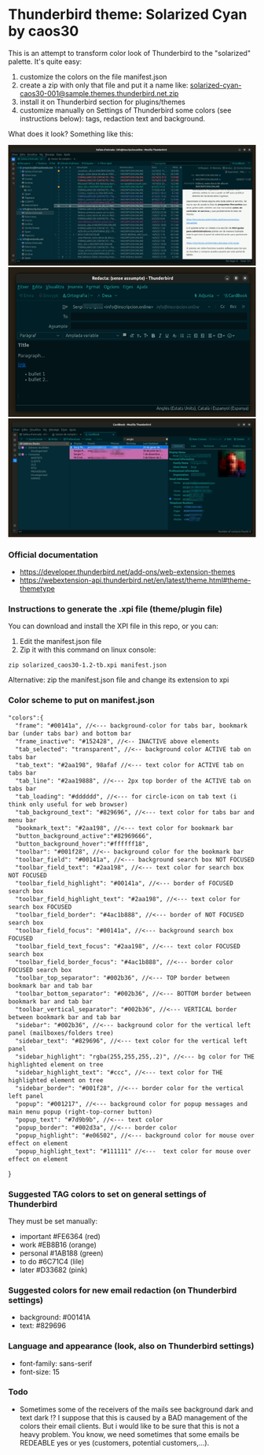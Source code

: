 # Thunderbird theme: Solarized Cyan by caos30

This is an attempt to transform color look of Thunderbird to the "solarized" palette. It's quite easy: 

1. customize the colors on the file manifest.json
2. create a zip with only that file and put it a name like: solarized-cyan-caos30-001@sample.themes.thunderbird.net.zip
3. install it on Thunderbird section for plugins/themes
4. customize manually on Settings of Thunderbird some colors (see instructions below): tags, redaction text and background.

What does it look? Something like this:

![First screenshot](/screenshot-01.png?raw=true "INBOX screenshot with color tags")
![Second screenshot](/screenshot-02.png?raw=true "Redaction window of new emails")
![Third screenshot](/screenshot-03.png?raw=true "Third party plugin CardBook")

### Official documentation

- https://developer.thunderbird.net/add-ons/web-extension-themes
- https://webextension-api.thunderbird.net/en/latest/theme.html#theme-themetype

### Instructions to generate the .xpi file (theme/plugin file)

You can download and install the XPI file in this repo, or you can:

1. Edit the manifest.json file
2. Zip it with this command on linux console:

```
zip solarized_caos30-1.2-tb.xpi manifest.json
```

Alternative: zip the manifest.json file and change its extension to xpi


### Color scheme to put on manifest.json

    "colors":{
      "frame": "#00141a", //<--- background-color for tabs bar, bookmark bar (under tabs bar) and bottom bar
      "frame_inactive": "#152428", //<-- INACTIVE above elements
      "tab_selected": "transparent", //<-- background color ACTIVE tab on tabs bar
      "tab_text": "#2aa198", 98afaf //<--- text color for ACTIVE tab on tabs bar
      "tab_line": "#2aa19888", //<--- 2px top border of the ACTIVE tab on tabs bar
      "tab_loading": "#dddddd", //<--- for circle-icon on tab text (i think only useful for web browser)
      "tab_background_text": "#829696", //<--- text color for tabs bar and menu bar 
      "bookmark_text": "#2aa198", //<--- text color for bookmark bar
      "button_background_active":"#82969666",
      "button_background_hover":"#ffffff18",
      "toolbar": "#001f28", //<-- background color for the bookmark bar
      "toolbar_field": "#00141a", //<--- background search box NOT FOCUSED
      "toolbar_field_text": "#2aa198", //<--- text color for search box NOT FOCUSED 
      "toolbar_field_highlight": "#00141a", //<--- border of FOCUSED search box 
      "toolbar_field_highlight_text": "#2aa198", //<--- text color for search box FOCUSED
      "toolbar_field_border": "#4ac1b888", //<--- border of NOT FOCUSED search box
      "toolbar_field_focus": "#00141a", //<--- background search box FOCUSED
      "toolbar_field_text_focus": "#2aa198", //<--- text color FOCUSED search box 
      "toolbar_field_border_focus": "#4ac1b888", //<--- border color FOCUSED search box
      "toolbar_top_separator": "#002b36", //<--- TOP border between bookmark bar and tab bar 
      "toolbar_bottom_separator": "#002b36", //<--- BOTTOM border between bookmark bar and tab bar 
      "toolbar_vertical_separator": "#002b36", //<--- VERTICAL border between bookmark bar and tab bar 
      "sidebar": "#002b36", //<--- background color for the vertical left panel (mailboxes/folders tree)
      "sidebar_text": "#829696", //<--- text color for the vertical left panel
      "sidebar_highlight": "rgba(255,255,255,.2)", //<--- bg color for THE highlighted element on tree
      "sidebar_highlight_text": "#ccc", //<--- text color for THE highlighted element on tree
      "sidebar_border": "#001f28", //<--- border color for the vertical left panel
      "popup": "#001217", //<--- background color for popup messages and main menu popup (right-top-corner button)
      "popup_text": "#7d9b9b", //<--- text color
      "popup_border": "#002d3a", //<--- border color
      "popup_highlight": "#e06502", //<--- background color for mouse over effect on element
      "popup_highlight_text": "#111111" //<---  text color for mouse over effect on element
}



### Suggested TAG colors to set on general settings of Thunderbird

They must be set manually:

- important #FE6364 (red)
- work      #EB8B16 (orange)
- personal  #1AB188 (green)
- to do     #6C71C4 (lile)
- later     #D33682 (pink)

### Suggested colors for new email redaction (on Thunderbird settings)

- background: #00141A
- text: #829696

### Language and appearance (look, also on Thunderbird settings) 

- font-family: sans-serif
- font-size: 15

### Todo

- Sometimes some of the receivers of the mails see background dark and text dark !? 
I suppose that this is caused by a BAD management of the colors their email clients.
But i would like to be sure that this is not a heavy problem. You know, we need sometimes 
that some emails be REDEABLE yes or yes (customers, potential customers,...). 
